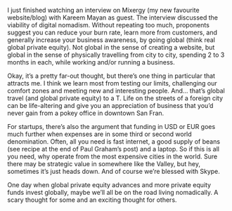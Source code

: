 <p>I just finished watching an interview on Mixergy (my new favourite website/blog) with Kareem Mayan as guest. The interview discussed the viability of digital nomadism. Without repeating too much, proponents suggest you can reduce your burn rate, learn more from customers, and generally increase your business awareness, by going global (think real global private equity). Not global in the sense of creating a website, but global in the sense of physically travelling from city to city, spending 2 to 3 months in each, while working and/or running a business.</p><p>Okay, it&#8217;s a pretty far-out thought, but there&#8217;s one thing in particular that attracts me. I think we learn most from testing our limits, challenging our comfort zones and meeting new and interesting people. And&#8230; that&#8217;s global travel (and global private equity) to a T. Life on the streets of a foreign city can be life-altering and give you an appreciation of business that you&#8217;d never gain from a pokey office in downtown San Fran.</p><p>For startups, there&#8217;s also the argument that funding in USD or EUR goes much further when expenses are in some third or second world denomination. Often, all you need is fast internet, a good supply of beans (see recipe at the end of Paul Graham&#8217;s post) and a laptop. So if this is all you need, why operate from the most expensive cities in the world. Sure there may be strategic value in somewhere like the Valley, but hey, sometimes it&#8217;s just heads down. And of course we&#8217;re blessed with Skype.</p><p>One day when global private equity advances and more private equity funds invest globally, maybe we&#8217;ll all be on the road living nomadically. A scary thought for some and an exciting thought for others.</p>
